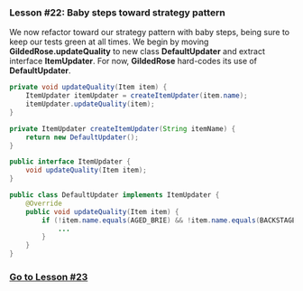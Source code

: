 ### Lesson #22: Baby steps toward strategy pattern
We now refactor toward our strategy pattern with baby steps, being sure to keep our tests green at all times.
We begin by moving **GildedRose.updateQuality** to new class **DefaultUpdater** and extract interface **ItemUpdater**. 
For now, **GildedRose** hard-codes its use of **DefaultUpdater**.

```java
private void updateQuality(Item item) {
    ItemUpdater itemUpdater = createItemUpdater(item.name);
    itemUpdater.updateQuality(item);
}

private ItemUpdater createItemUpdater(String itemName) {
    return new DefaultUpdater();
}
```
```java
public interface ItemUpdater {
    void updateQuality(Item item);
}
```
```java
public class DefaultUpdater implements ItemUpdater {
    @Override
    public void updateQuality(Item item) {
        if (!item.name.equals(AGED_BRIE) && !item.name.equals(BACKSTAGE_PASSES)) {
            ...
        }
    }
}
```
### [Go to Lesson #23](https://github.com/d215steinberg/GildedRose-Java/tree/Lesson%2323)